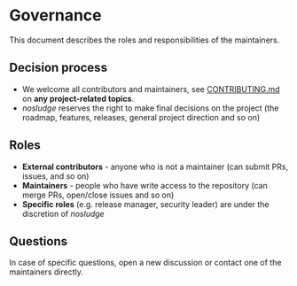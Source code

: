 <!--
SPDX-FileCopyrightText: © 2024 nosludge <https://github.com/nosludge>
SPDX-FileContributor: szymonmaszke <github@maszke.co>

SPDX-License-Identifier: Apache-2.0
-->

# Governance

This document describes the roles and responsibilities of the maintainers.

## Decision process

- We welcome all contributors and maintainers,
see [CONTRIBUTING.md](./CONTRIBUTING.md) on __any project-related topics__.
- _nosludge_ reserves the right to make final
decisions on the project (the roadmap, features, releases,
general project direction and so on)

## Roles

- __External contributors__ - anyone who is not a maintainer (can submit PRs,
issues, and so on)
- __Maintainers__ - people who have write access to the repository (can merge
PRs, open/close issues and so on)
- __Specific roles__ (e.g. release manager, security leader) are under
the discretion of _nosludge_

## Questions

In case of specific questions, open a new discussion or contact one of the
maintainers directly.

<!-- Add project/organization specific governance-->
<!-- Examples: -->
<!-- https://github.com/envoyproxy/envoy/blob/main/GOVERNANCE.md -->
<!-- https://github.com/withastro/.github/blob/main/GOVERNANCE.md -->
